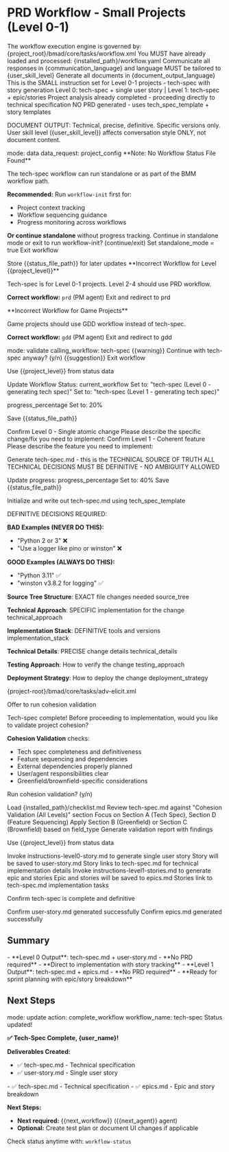 # PRD Workflow - Small Projects (Level 0-1)

<workflow>

<critical>The workflow execution engine is governed by: {project_root}/bmad/core/tasks/workflow.xml</critical>
<critical>You MUST have already loaded and processed: {installed_path}/workflow.yaml</critical>
<critical>Communicate all responses in {communication_language} and language MUST be tailored to {user_skill_level}</critical>
<critical>Generate all documents in {document_output_language}</critical>
<critical>This is the SMALL instruction set for Level 0-1 projects - tech-spec with story generation</critical>
<critical>Level 0: tech-spec + single user story | Level 1: tech-spec + epic/stories</critical>
<critical>Project analysis already completed - proceeding directly to technical specification</critical>
<critical>NO PRD generated - uses tech_spec_template + story templates</critical>

<critical>DOCUMENT OUTPUT: Technical, precise, definitive. Specific versions only. User skill level ({user_skill_level}) affects conversation style ONLY, not document content.</critical>

<step n="0" goal="Validate workflow and extract project configuration">

<invoke-workflow path="{project-root}/bmad/bmm/workflows/workflow-status">
  <param>mode: data</param>
  <param>data_request: project_config</param>
</invoke-workflow>

<check if="status_exists == false">
  <output>**Note: No Workflow Status File Found**

The tech-spec workflow can run standalone or as part of the BMM workflow path.

**Recommended:** Run `workflow-init` first for:

- Project context tracking
- Workflow sequencing guidance
- Progress monitoring across workflows

**Or continue standalone** without progress tracking.
</output>
<ask>Continue in standalone mode or exit to run workflow-init? (continue/exit)</ask>
<check if="continue">
<action>Set standalone_mode = true</action>
</check>
<check if="exit">
<action>Exit workflow</action>
</check>
</check>

<check if="status_exists == true">
  <action>Store {{status_file_path}} for later updates</action>

  <check if="project_level >= 2">
    <output>**Incorrect Workflow for Level {{project_level}}**

Tech-spec is for Level 0-1 projects. Level 2-4 should use PRD workflow.

**Correct workflow:** `prd` (PM agent)
</output>
<action>Exit and redirect to prd</action>
</check>

  <check if="project_type == game">
    <output>**Incorrect Workflow for Game Projects**

Game projects should use GDD workflow instead of tech-spec.

**Correct workflow:** `gdd` (PM agent)
</output>
<action>Exit and redirect to gdd</action>
</check>
</check>
</step>

<step n="0.5" goal="Validate workflow sequencing">

<invoke-workflow path="{project-root}/bmad/bmm/workflows/workflow-status">
  <param>mode: validate</param>
  <param>calling_workflow: tech-spec</param>
</invoke-workflow>

<check if="warning != ''">
  <output>{{warning}}</output>
  <ask>Continue with tech-spec anyway? (y/n)</ask>
  <check if="n">
    <output>{{suggestion}}</output>
    <action>Exit workflow</action>
  </check>
</check>
</step>

<step n="1" goal="Confirm project scope and update tracking">

<action>Use {{project_level}} from status data</action>

<action>Update Workflow Status:</action>
<template-output file="{{status_file_path}}">current_workflow</template-output>
<check if="project_level == 0">
<action>Set to: "tech-spec (Level 0 - generating tech spec)"</action>
</check>
<check if="project_level == 1">
<action>Set to: "tech-spec (Level 1 - generating tech spec)"</action>
</check>

<template-output file="{{status_file_path}}">progress_percentage</template-output>
<action>Set to: 20%</action>

<action>Save {{status_file_path}}</action>

<check if="project_level == 0">
  <action>Confirm Level 0 - Single atomic change</action>
  <ask>Please describe the specific change/fix you need to implement:</ask>
</check>

<check if="project_level == 1">
  <action>Confirm Level 1 - Coherent feature</action>
  <ask>Please describe the feature you need to implement:</ask>
</check>

</step>

<step n="2" goal="Generate DEFINITIVE tech spec">

<critical>Generate tech-spec.md - this is the TECHNICAL SOURCE OF TRUTH</critical>
<critical>ALL TECHNICAL DECISIONS MUST BE DEFINITIVE - NO AMBIGUITY ALLOWED</critical>

<action>Update progress:</action>
<template-output file="{{status_file_path}}">progress_percentage</template-output>
<action>Set to: 40%</action>
<action>Save {{status_file_path}}</action>

<action>Initialize and write out tech-spec.md using tech_spec_template</action>

<critical>DEFINITIVE DECISIONS REQUIRED:</critical>

**BAD Examples (NEVER DO THIS):**

- "Python 2 or 3" ❌
- "Use a logger like pino or winston" ❌

**GOOD Examples (ALWAYS DO THIS):**

- "Python 3.11" ✅
- "winston v3.8.2 for logging" ✅

**Source Tree Structure**: EXACT file changes needed
<template-output file="tech-spec.md">source_tree</template-output>

**Technical Approach**: SPECIFIC implementation for the change
<template-output file="tech-spec.md">technical_approach</template-output>

**Implementation Stack**: DEFINITIVE tools and versions
<template-output file="tech-spec.md">implementation_stack</template-output>

**Technical Details**: PRECISE change details
<template-output file="tech-spec.md">technical_details</template-output>

**Testing Approach**: How to verify the change
<template-output file="tech-spec.md">testing_approach</template-output>

**Deployment Strategy**: How to deploy the change
<template-output file="tech-spec.md">deployment_strategy</template-output>

<invoke-task halt="true">{project-root}/bmad/core/tasks/adv-elicit.xml</invoke-task>

</step>

<step n="3" goal="Validate cohesion" optional="true">

<action>Offer to run cohesion validation</action>

<ask>Tech-spec complete! Before proceeding to implementation, would you like to validate project cohesion?

**Cohesion Validation** checks:

- Tech spec completeness and definitiveness
- Feature sequencing and dependencies
- External dependencies properly planned
- User/agent responsibilities clear
- Greenfield/brownfield-specific considerations

Run cohesion validation? (y/n)</ask>

<check if="yes">
  <action>Load {installed_path}/checklist.md</action>
  <action>Review tech-spec.md against "Cohesion Validation (All Levels)" section</action>
  <action>Focus on Section A (Tech Spec), Section D (Feature Sequencing)</action>
  <action>Apply Section B (Greenfield) or Section C (Brownfield) based on field_type</action>
  <action>Generate validation report with findings</action>
</check>

</step>

<step n="4" goal="Generate user stories based on project level">

<action>Use {{project_level}} from status data</action>

<check if="project_level == 0">
  <action>Invoke instructions-level0-story.md to generate single user story</action>
  <action>Story will be saved to user-story.md</action>
  <action>Story links to tech-spec.md for technical implementation details</action>
</check>

<check if="project_level == 1">
  <action>Invoke instructions-level1-stories.md to generate epic and stories</action>
  <action>Epic and stories will be saved to epics.md
  <action>Stories link to tech-spec.md implementation tasks</action>
</check>

</step>

<step n="5" goal="Finalize and determine next steps">

<action>Confirm tech-spec is complete and definitive</action>

<check if="project_level == 0">
  <action>Confirm user-story.md generated successfully</action>
</check>

<check if="project_level == 1">
  <action>Confirm epics.md generated successfully</action>
</check>

## Summary

<check if="project_level == 0">
- **Level 0 Output**: tech-spec.md + user-story.md
- **No PRD required**
- **Direct to implementation with story tracking**
</check>

<check if="project_level == 1">
- **Level 1 Output**: tech-spec.md + epics.md
- **No PRD required**
- **Ready for sprint planning with epic/story breakdown**
</check>

## Next Steps

<invoke-workflow path="{project-root}/bmad/bmm/workflows/workflow-status">
  <param>mode: update</param>
  <param>action: complete_workflow</param>
  <param>workflow_name: tech-spec</param>
</invoke-workflow>

<check if="success == true">
  <output>Status updated!</output>
</check>

<output>**✅ Tech-Spec Complete, {user_name}!**

**Deliverables Created:**
<check if="project_level == 0">

- ✅ tech-spec.md - Technical specification
- ✅ user-story.md - Single user story
  </check>

<check if="project_level == 1">
- ✅ tech-spec.md - Technical specification
- ✅ epics.md - Epic and story breakdown
</check>

**Next Steps:**

- **Next required:** {{next_workflow}} ({{next_agent}} agent)
- **Optional:** Create test plan or document UI changes if applicable

Check status anytime with: `workflow-status`
</output>

</step>

</workflow>
